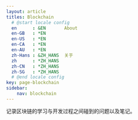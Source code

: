 ```yaml
---
layout: article
titles: Blockchain
  # @start locale config
  en      : &EN       About
  en-GB   : *EN
  en-US   : *EN
  en-CA   : *EN
  en-AU   : *EN
  zh-Hans : &ZH_HANS  关于
  zh      : *ZH_HANS
  zh-CN   : *ZH_HANS
  zh-SG   : *ZH_HANS
  # @end locale config
key: page-blockchain
sidebar:
    nav: blockchain
---
```

记录区块链的学习与开发过程之间碰到的问题以及笔记。
